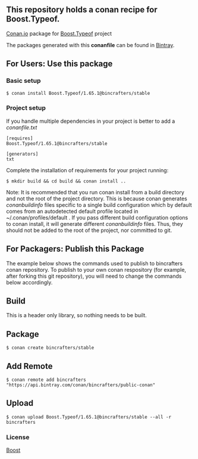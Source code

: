## This repository holds a conan recipe for Boost.Typeof.

[Conan.io](https://conan.io) package for [Boost.Typeof](https://github.com/Boostorg/Typeof) project

The packages generated with this **conanfile** can be found in [Bintray](https://bintray.com/bincrafters/public-conan/Boost.Typeof%3Abincrafters).

## For Users: Use this package

### Basic setup

    $ conan install Boost.Typeof/1.65.1@bincrafters/stable

### Project setup

If you handle multiple dependencies in your project is better to add a *conanfile.txt*

    [requires]
    Boost.Typeof/1.65.1@bincrafters/stable

    [generators]
    txt

Complete the installation of requirements for your project running:

    $ mkdir build && cd build && conan install ..
	
Note: It is recommended that you run conan install from a build directory and not the root of the project directory.  This is because conan generates *conanbuildinfo* files specific to a single build configuration which by default comes from an autodetected default profile located in ~/.conan/profiles/default .  If you pass different build configuration options to conan install, it will generate different *conanbuildinfo* files.  Thus, they should not be added to the root of the project, nor committed to git. 

## For Packagers: Publish this Package

The example below shows the commands used to publish to bincrafters conan repository. To publish to your own conan respository (for example, after forking this git repository), you will need to change the commands below accordingly. 

## Build  

This is a header only library, so nothing needs to be built.

## Package 

    $ conan create bincrafters/stable
	
## Add Remote

	$ conan remote add bincrafters "https://api.bintray.com/conan/bincrafters/public-conan"

## Upload

    $ conan upload Boost.Typeof/1.65.1@bincrafters/stable --all -r bincrafters

### License
[Boost](www.boost.org/LICENSE_1_0.txt)
